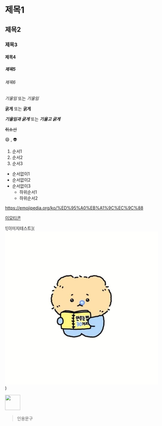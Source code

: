 # 제목1
## 제목2
### 제목3
#### 제목4
##### 제목5
###### 제목6

*기울임* 또는 _기울임_

**굵게** 또는 __굵게__

***기울임과 굵게*** 또는 ___기울고 굵게___

~~취소선~~

:smile: , :alien:

1. 순서1
2. 순서2
3. 순서3

+ 순서없이1
+ 순서없이2
+ 순서없이3
    + 하위순서1
    + 하위순서2

<https://emojipedia.org/ko/%ED%95%A0%EB%A1%9C%EC%9C%88>

[이모티콘](https://emojipedia.org/ko/%ED%95%A0%EB%A1%9C%EC%9C%88)

![이미지테스트](![alt text](image.png))

<img src="![alt text](image-2.png)" width="50" height="50">

> 인용문구